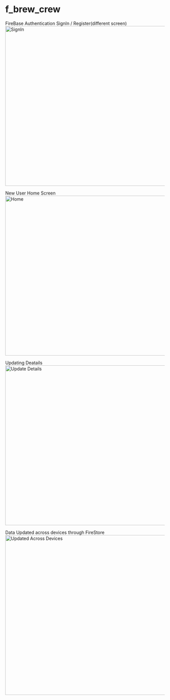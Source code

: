 # f_brew_crew

FireBase Authentication SignIn / Register(different screen)
<img width="505" alt="SignIn" src="https://user-images.githubusercontent.com/14312802/114404494-5ca24b00-9bc3-11eb-8492-8161a7246dc4.png">

New User Home Screen
<img width="505" alt="Home" src="https://user-images.githubusercontent.com/14312802/114404549-6a57d080-9bc3-11eb-9aa4-9c564b3f3f39.png">

Updating Deatails
<img width="505" alt="Update Details" src="https://user-images.githubusercontent.com/14312802/114404594-73e13880-9bc3-11eb-9781-464ee049e7d5.png">

Data Updated across devices through FireStore
<img width="505" alt="Updated Across Devices " src="https://user-images.githubusercontent.com/14312802/114404667-89eef900-9bc3-11eb-9da1-e3d47bd22d24.png">

